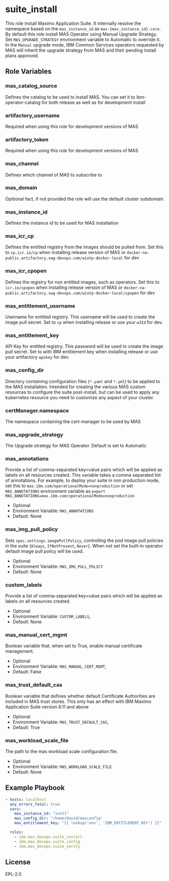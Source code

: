 suite_install
===============================================================================

This role install Maximo Application Suite. It internally resolve the namespace based on the `mas_instance_id` as `mas-{mas_instance_id}-core`. By default this role install MAS Operator using Manual Upgrade Strategy. Set `MAS_UPGRADE_STRATEGY` environment variable to Automatic to override it. In the `Manual` upgrade mode, IBM Common Services operators requested by MAS will inherit the upgrade strategy from MAS and their pending install plans approved.


Role Variables
-------------------------------------------------------------------------------
### mas_catalog_source
Defines the catalog to be used to install MAS. You can set it to ibm-operator-catalog for both release as well as for development install

### artifactory_username
Required when using this role for development versions of MAS

### artifactory_token
Required when using this role for development versions of MAS

### mas_channel
Defines which channel of MAS to subscribe to

### mas_domain
Opitional fact, if not provided the role will use the default cluster subdomain

### mas_instance_id
Defines the instance id to be used for MAS installation

### mas_icr_cp
Defines the entitled registry from the images should be pulled from. Set this to `cp.icr.io/cp` when installing release version of MAS or `docker-na-public.artifactory.swg-devops.com/wiotp-docker-local` for dev

### mas_icr_cpopen
Defines the registry for non entitled images, such as operators. Set this to `icr.io/cpopen` when installing release version of MAS or `docker-na-public.artifactory.swg-devops.com/wiotp-docker-local/cpopen` for dev

### mas_entitlement_username
Username for entitled registry. This username will be used to create the image pull secret. Set to `cp` when installing release or use your `w3Id` for dev.

### mas_entitlement_key
API Key for entitled registry. This password will be used to create the image pull secret. Set to with IBM entitlement key when installing release or use your artifactory `apikey` for dev.

### mas_config_dir
Directory containing configuration files (`*.yaml` and `*.yml`) to be applied to the MAS installation.  Intended for creating the various MAS custom resources to configure the suite post-install, but can be used to apply any kubernetes resource you need to customize any aspect of your cluster.

### certManager.namespace
The namespace containing the cert-manager to be used by MAS

### mas_upgrade_strategy
The Upgrade strategy for MAS Operator. Default is set to Automatic

### mas_annotations
Provide a list of comma-separated key=value pairs which will be applied as labels on all resources created.  This variable takes a comma separated list of annotations. For example, to deploy your suite in non production mode, set this to `mas.ibm.com/operationalMode=nonproduction`
or set `MAS_ANNOTATIONS` environment variable as `export MAS_ANNOTATIONS=mas.ibm.com/operationalMode=nonproduction`

- Optional
- Environment Variable: `MAS_ANNOTATIONS`
- Default: None

### mas_img_pull_policy
Sets `spec.settings.imagePullPolicy`, controlling the pod image pull policies in the suite (`Always`, `IfNotPresent`, `Never`).  When not set the built-in operator default image pull policy will be used.

- Optional
- Environment Variable: `MAS_IMG_PULL_POLICY`
- Default: None

### custom_labels
Provide a list of comma-separated key=value pairs which will be applied as labels on all resources created.

- Optional
- Environment Variable: `CUSTOM_LABELS`,
- Default: None

### mas_manual_cert_mgmt
Boolean variable that, when set to True, enable manual certificate management.

- Optional
- Environment Variable: `MAS_MANUAL_CERT_MGMT`,
- Default: False

### mas_trust_default_cas
Boolean variable that defines whether default Certificate Authorities are included in MAS trust stores. This only has an effect with IBM Maximo Application Suite version 8.11 and above

- Optional
- Environment Variable: `MAS_TRUST_DEFAULT_CAS`,
- Default: True

### mas_workload_scale_file
The path to the mas workload scale configuration file.

- Optional
- Environment Variable: `MAS_WORKLOAD_SCALE_FILE`
- Default: None

Example Playbook
-------------------------------------------------------------------------------

```yaml
- hosts: localhost
  any_errors_fatal: true
  vars:
    mas_instance_id: "inst1"
    mas_config_dir: "/home/david/masconfig"
    mas_entitlement_key: "{{ lookup('env', 'IBM_ENTITLEMENT_KEY') }}"

  roles:
    - ibm.mas_devops.suite_install
    - ibm.mas_devops.suite_config
    - ibm.mas_devops.suite_verify
```


License
-------

EPL-2.0
